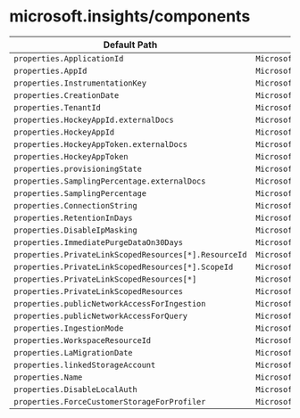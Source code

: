 # microsoft.insights/components

| Default Path | Alias |
|---|---|
| `properties.ApplicationId` | `Microsoft.Insights/components/ApplicationId` |
| `properties.AppId` | `Microsoft.Insights/components/AppId` |
| `properties.InstrumentationKey` | `Microsoft.Insights/components/InstrumentationKey` |
| `properties.CreationDate` | `Microsoft.Insights/components/CreationDate` |
| `properties.TenantId` | `Microsoft.Insights/components/TenantId` |
| `properties.HockeyAppId.externalDocs` | `Microsoft.Insights/components/HockeyAppId.externalDocs` |
| `properties.HockeyAppId` | `Microsoft.Insights/components/HockeyAppId` |
| `properties.HockeyAppToken.externalDocs` | `Microsoft.Insights/components/HockeyAppToken.externalDocs` |
| `properties.HockeyAppToken` | `Microsoft.Insights/components/HockeyAppToken` |
| `properties.provisioningState` | `Microsoft.Insights/components/provisioningState` |
| `properties.SamplingPercentage.externalDocs` | `Microsoft.Insights/components/SamplingPercentage.externalDocs` |
| `properties.SamplingPercentage` | `Microsoft.Insights/components/SamplingPercentage` |
| `properties.ConnectionString` | `Microsoft.Insights/components/ConnectionString` |
| `properties.RetentionInDays` | `Microsoft.Insights/components/RetentionInDays` |
| `properties.DisableIpMasking` | `Microsoft.Insights/components/DisableIpMasking` |
| `properties.ImmediatePurgeDataOn30Days` | `Microsoft.Insights/components/ImmediatePurgeDataOn30Days` |
| `properties.PrivateLinkScopedResources[*].ResourceId` | `Microsoft.Insights/components/PrivateLinkScopedResources[*].ResourceId` |
| `properties.PrivateLinkScopedResources[*].ScopeId` | `Microsoft.Insights/components/PrivateLinkScopedResources[*].ScopeId` |
| `properties.PrivateLinkScopedResources[*]` | `Microsoft.Insights/components/PrivateLinkScopedResources[*]` |
| `properties.PrivateLinkScopedResources` | `Microsoft.Insights/components/PrivateLinkScopedResources` |
| `properties.publicNetworkAccessForIngestion` | `Microsoft.Insights/components/publicNetworkAccessForIngestion` |
| `properties.publicNetworkAccessForQuery` | `Microsoft.Insights/components/publicNetworkAccessForQuery` |
| `properties.IngestionMode` | `Microsoft.Insights/components/IngestionMode` |
| `properties.WorkspaceResourceId` | `Microsoft.Insights/components/WorkspaceResourceId` |
| `properties.LaMigrationDate` | `Microsoft.Insights/components/LaMigrationDate` |
| `properties.linkedStorageAccount` | `Microsoft.Insights/components/linkedStorageAccounts.ServiceProfiler.linkedStorageAccount` |
| `properties.Name` | `Microsoft.Insights/components/Name` |
| `properties.DisableLocalAuth` | `Microsoft.Insights/components/DisableLocalAuth` |
| `properties.ForceCustomerStorageForProfiler` | `Microsoft.Insights/components/ForceCustomerStorageForProfiler` |

